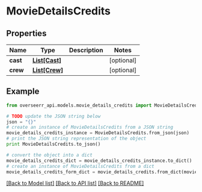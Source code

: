 # MovieDetailsCredits


## Properties
Name | Type | Description | Notes
------------ | ------------- | ------------- | -------------
**cast** | [**List[Cast]**](Cast.md) |  | [optional] 
**crew** | [**List[Crew]**](Crew.md) |  | [optional] 

## Example

```python
from overseerr_api.models.movie_details_credits import MovieDetailsCredits

# TODO update the JSON string below
json = "{}"
# create an instance of MovieDetailsCredits from a JSON string
movie_details_credits_instance = MovieDetailsCredits.from_json(json)
# print the JSON string representation of the object
print MovieDetailsCredits.to_json()

# convert the object into a dict
movie_details_credits_dict = movie_details_credits_instance.to_dict()
# create an instance of MovieDetailsCredits from a dict
movie_details_credits_form_dict = movie_details_credits.from_dict(movie_details_credits_dict)
```
[[Back to Model list]](../README.md#documentation-for-models) [[Back to API list]](../README.md#documentation-for-api-endpoints) [[Back to README]](../README.md)


